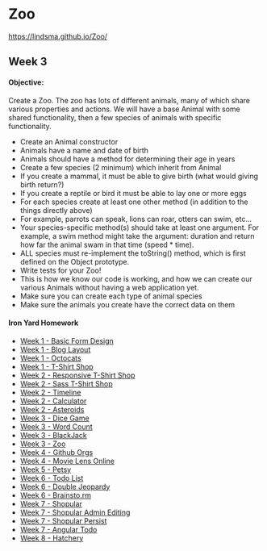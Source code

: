 # Zoo

 https://lindsma.github.io/Zoo/
 
## Week 3 

#### Objective:
Create a Zoo. The zoo has lots of different animals, many of which share various properties and actions. We will have a base Animal with some shared functionality, then a few species of animals with specific functionality. 

* Create an Animal constructor
 * Animals have a name and date of birth
 * Animals should have a method for determining their age in years
* Create a few species (2 minimum) which inherit from Animal
 * If you create a mammal, it must be able to give birth (what would giving birth return?)
 * If you create a reptile or bird it must be able to lay one or more eggs
 * For each species create at least one other method (in addition to the things directly above)
 * For example, parrots can speak, lions can roar, otters can swim, etc...
 * Your species-specific method(s) should take at least one argument. For example, a swim method might take the argument: duration and return how far the animal swam in that time (speed * time).
 * ALL species must re-implement the toString() method, which is first defined on the Object prototype.
* Write tests for your Zoo!
 * This is how we know our code is working, and how we can create our various Animals without having a web application yet.
 * Make sure you can create each type of animal species
 * Make sure the animals you create have the correct data on them

#### Iron Yard Homework
* [Week 1 - Basic Form Design](https://github.com/lindsma/basicFormDesign)
* [Week 1 - Blog Layout](https://github.com/lindsma/blogLayout)
* [Week 1 - Octocats](https://github.com/lindsma/Octocats)
* [Week 1 - T-Shirt Shop](https://github.com/lindsma/T-Shirt)
* [Week 2 - Responsive T-Shirt Shop](https://github.com/lindsma/T-Shirt-Responsive)
* [Week 2 - Sass T-Shirt Shop](https://github.com/lindsma/T-Shirt-SASS)
* [Week 2 - Timeline](https://github.com/lindsma/Timeline)
* [Week 2 - Calculator](https://github.com/lindsma/fee-calculator)
* [Week 2 - Asteroids](https://github.com/lindsma/asteroids)
* [Week 3 - Dice Game](https://github.com/lindsma/Dice)
* [Week 3 - Word Count](https://github.com/lindsma/Word-Counting)
* [Week 3 - BlackJack](https://github.com/lindsma/fee-blackjack)
* [Week 3 - Zoo](https://github.com/lindsma/Zoo)
* [Week 4 - Github Orgs](https://github.com/lindsma/Github_Orgs)
* [Week 4 - Movie Lens Online](https://github.com/lindsma/movielens)
* [Week 5 - Petsy](https://github.com/lindsma/week-long-website)
* [Week 6 - Todo List](https://github.com/lindsma/fee-todo)
* [Week 6 - Double Jeopardy](https://github.com/lindsma/jeopardy)
* [Week 6 - Brainsto.rm](https://github.com/lindsma/brainstorm-3.0)
* [Week 7 - Shopular](https://github.com/lindsma/Shopular)
* [Week 7 - Shopular Admin Editing](https://github.com/lindsma/Shopular-Remix)
* [Week 7 - Shopular Persist](https://github.com/lindsma/Shopular-Persistence)
* [Week 7 - Angular Todo](https://github.com/lindsma/TODOs-Angular)
* [Week 8 - Hatchery](https://github.com/lindsma/Hatchery-App)

